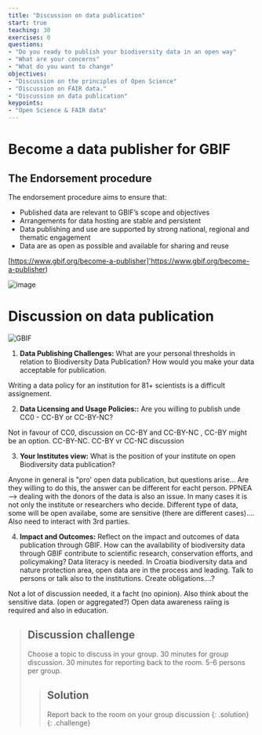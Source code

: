 ```yaml
---
title: "Discussion on data publication"
start: true
teaching: 30
exercises: 0
questions:
- "Do you ready to publish your biodiversity data in an open way"
- "What are your concerns"
- "What do you want to change"
objectives:
- "Discussion on the principles of Open Science"
- "Discussion on FAIR data."
- "Discussion on data publication"
keypoints:
- "Open Science & FAIR data"
---
```


# Become a data publisher for GBIF

## The Endorsement procedure

The endorsement procedure aims to ensure that:

* Published data are relevant to GBIF’s scope and objectives
* Arrangements for data hosting are stable and persistent
* Data publishing and use are supported by strong national, regional and thematic engagement
* Data are as open as possible and available for sharing and reuse

[https://www.gbif.org/become-a-publisher]'https://www.gbif.org/become-a-publisher)

![image](https://github.com/DimEvil/croment/assets/3965195/6ba1bfbe-e98f-4a4e-8d87-d173aacb0781)


# Discussion on data publication

![GBIF](https://global.discourse-cdn.com/gbif1/original/1X/db9e5e60e124ef5fef7cd0737b1a2a7e7d56b1c3.png)

1. **Data Publishing Challenges:** What are your personal thresholds in relation to Biodiversity Data Publication? How would you make your data acceptable for publication.

Writing a data policy for an institution for 81+ scientists is a difficult assignement.

2. **Data Licensing and Usage Policies::** Are you willing to publish unde CC0 - CC-BY or CC-BY-NC?

Not in favour of CC0, discussion on CC-BY and CC-BY-NC , CC-BY might be an option. CC-BY-NC. CC-BY vr CC-NC discussion

3. **Your Institutes view:** What is the position of your institute on open Biodiversity data publication?

Anyone in general is "pro' open data publication, but questions arise... Are they willing to do this, the answer can be different for eacht person.
PPNEA --> dealing with the donors of the data is also an issue. In many cases it is not only the institute or researchers who decide.
Different type of data, some will be open availabe, some are sensitive (there are different cases).... Also need to interact with 3rd parties.

4. **Impact and Outcomes:** Reflect on the impact and outcomes of data publication through GBIF. How can the availability of biodiversity data through GBIF contribute to scientific research, conservation efforts, and policymaking? Data literacy is needed.
In Croatia biodiversity data and nature protection area, open data are in the process and leading.
Talk to persons or talk also to the institutions. Create obligations....?

Not a lot of discussion needed, it a facht (no opinion). Also think about the sensitive data. (open or aggregated?)
Open data awareness raiing is required and also in education.

> ## Discussion challenge
>
>  Choose a topic to discuss in your group. 30 minutes for group discussion. 30 minutes for reporting back to the room. 5-6 persons per group.
> > 
> > ## Solution
> > Report back to the room on your group discussion
> {: .solution}
{: .challenge}
